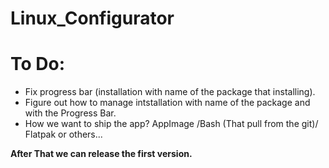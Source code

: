 # Linux_Configurator

# To Do:
  * Fix progress bar (installation with name of the package that installing).
  * Figure out how to manage intstallation with name of the package and with the Progress Bar.
  * How we want to ship the app? AppImage /Bash (That pull from the git)/ Flatpak or others...
  
  **After That we can release the first version.** 
  
  
